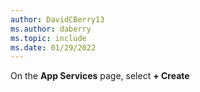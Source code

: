 ```yaml
---
author: DavidCBerry13
ms.author: daberry
ms.topic: include
ms.date: 01/29/2022
---
```

On the **App Services** page, select **+ Create**